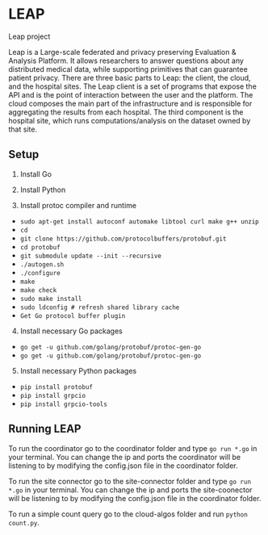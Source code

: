 # LEAP
Leap project

Leap is a Large-scale federated and privacy preserving Evaluation & Analysis Platform. It allows researchers to answer questions about any distributed medical data, while supporting primitives that can guarantee patient privacy. There are three basic parts to Leap: the client, the cloud, and the hospital sites. The Leap client is a set of programs that expose the API and is the point of interaction between the user and the platform. The cloud composes the main part of the infrastructure and is responsible for aggregating the results from each hospital. The third component is the hospital site, which runs computations/analysis on the dataset owned by that site.

## Setup
1. Install Go


2. Install Python
3. Install protoc compiler and runtime
- `sudo apt-get install autoconf automake libtool curl make g++ unzip`
- `cd`
- `git clone https://github.com/protocolbuffers/protobuf.git`
- `cd protobuf`
- `git submodule update --init --recursive`
- `./autogen.sh`
- `./configure`
- `make`
- `make check`
- `sudo make install`
- `sudo ldconfig # refresh shared library cache`
- `Get Go protocol buffer plugin`
4. Install necessary Go packages
- `go get -u github.com/golang/protobuf/protoc-gen-go`
- `go get -u github.com/golang/protobuf/protoc-gen-go`
5. Install necessary Python packages
- `pip install protobuf`
- `pip install grpcio`
- `pip install grpcio-tools`

## Running LEAP
To run the coordinator go to the coordinator folder and type `go run *.go` in your terminal. You can change the ip and ports the coordinator will be listening to by modifying the config.json file in the coordinator folder.

To run the site connector go to the site-connector folder and type `go run *.go` in your terminal. You can change the ip and ports the site-coonector will be listening to by modifying the config.json file in the coordinator folder.

To run a simple count query go to the cloud-algos folder and run `python count.py`.
